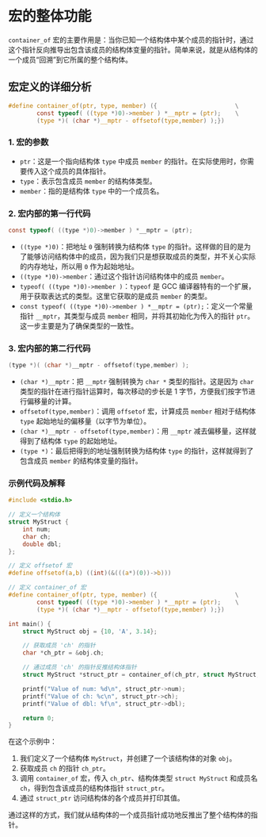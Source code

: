 # 宏的整体功能

`container_of` 宏的主要作用是：当你已知一个结构体中某个成员的指针时，通过这个指针反向推导出包含该成员的结构体变量的指针。简单来说，就是从结构体的一个成员“回溯”到它所属的整个结构体。

## 宏定义的详细分析

```c
#define container_of(ptr, type, member) ({                      \
        const typeof( ((type *)0)->member ) *__mptr = (ptr);    \
        (type *)( (char *)__mptr - offsetof(type,member) );})
```

### 1. 宏的参数

- `ptr`：这是一个指向结构体 `type` 中成员 `member` 的指针。在实际使用时，你需要传入这个成员的具体指针。
- `type`：表示包含成员 `member` 的结构体类型。
- `member`：指的是结构体 `type` 中的一个成员名。

### 2. 宏内部的第一行代码

```c
const typeof( ((type *)0)->member ) *__mptr = (ptr);
```

- `((type *)0)`：把地址 `0` 强制转换为结构体 `type` 的指针。这样做的目的是为了能够访问结构体中的成员，因为我们只是想获取成员的类型，并不关心实际的内存地址，所以用 `0` 作为起始地址。
- `((type *)0)->member`：通过这个指针访问结构体中的成员 `member`。
- `typeof( ((type *)0)->member )`：`typeof` 是 GCC 编译器特有的一个扩展，用于获取表达式的类型。这里它获取的是成员 `member` 的类型。
- `const typeof( ((type *)0)->member ) *__mptr = (ptr);`：定义一个常量指针 `__mptr`，其类型与成员 `member` 相同，并将其初始化为传入的指针 `ptr`。这一步主要是为了确保类型的一致性。

### 3. 宏内部的第二行代码

```c
(type *)( (char *)__mptr - offsetof(type,member) );
```

- `(char *)__mptr`：把 `__mptr` 强制转换为 `char *` 类型的指针。这是因为 `char` 类型的指针在进行指针运算时，每次移动的步长是 1 字节，方便我们按字节进行偏移量的计算。
- `offsetof(type,member)`：调用 `offsetof` 宏，计算成员 `member` 相对于结构体 `type` 起始地址的偏移量（以字节为单位）。
- `(char *)__mptr - offsetof(type,member)`：用 `__mptr` 减去偏移量，这样就得到了结构体 `type` 的起始地址。
- `(type *)`：最后把得到的地址强制转换为结构体 `type` 的指针，这样就得到了包含成员 `member` 的结构体变量的指针。

### 示例代码及解释

```c
#include <stdio.h>

// 定义一个结构体
struct MyStruct {
    int num;
    char ch;
    double dbl;
};

// 定义 offsetof 宏
#define offsetof(a,b) ((int)(&(((a*)(0))->b)))

// 定义 container_of 宏
#define container_of(ptr, type, member) ({                      \
        const typeof( ((type *)0)->member ) *__mptr = (ptr);    \
        (type *)( (char *)__mptr - offsetof(type,member) );})

int main() {
    struct MyStruct obj = {10, 'A', 3.14};

    // 获取成员 'ch' 的指针
    char *ch_ptr = &obj.ch;

    // 通过成员 'ch' 的指针反推结构体指针
    struct MyStruct *struct_ptr = container_of(ch_ptr, struct MyStruct, ch);

    printf("Value of num: %d\n", struct_ptr->num);
    printf("Value of ch: %c\n", struct_ptr->ch);
    printf("Value of dbl: %f\n", struct_ptr->dbl);

    return 0;
}

```

在这个示例中：

1. 我们定义了一个结构体 `MyStruct`，并创建了一个该结构体的对象 `obj`。
2. 获取成员 `ch` 的指针 `ch_ptr`。
3. 调用 `container_of` 宏，传入 `ch_ptr`、结构体类型 `struct MyStruct` 和成员名 `ch`，得到包含该成员的结构体指针 `struct_ptr`。
4. 通过 `struct_ptr` 访问结构体的各个成员并打印其值。

通过这样的方式，我们就从结构体的一个成员指针成功地反推出了整个结构体的指针。
